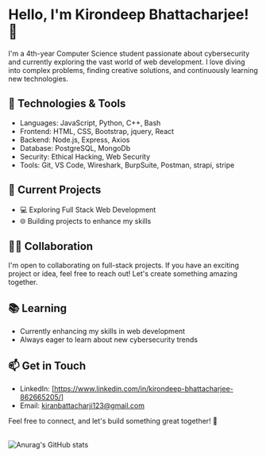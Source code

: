 # Hello, I'm Kirondeep Bhattacharjee! 👋

I'm a 4th-year Computer Science student passionate about cybersecurity and currently exploring the vast world of web development. I love diving into complex problems, finding creative solutions, and continuously learning new technologies.

## 🔧 Technologies & Tools

- Languages: JavaScript, Python, C++, Bash
- Frontend: HTML, CSS, Bootstrap, jquery, React
- Backend: Node.js, Express, Axios
- Database: PostgreSQL, MongoDb
- Security: Ethical Hacking, Web Security
- Tools: Git, VS Code, Wireshark, BurpSuite, Postman, strapi, stripe

## 🚀 Current Projects

- 💻 Exploring Full Stack Web Development
- 🌐 Building projects to enhance my skills

## 👯‍♂️ Collaboration

I'm open to collaborating on full-stack projects. If you have an exciting project or idea, feel free to reach out! Let's create something amazing together.

## 📚 Learning

- Currently enhancing my skills in web development
- Always eager to learn about new cybersecurity trends

## 📫 Get in Touch

- LinkedIn: [https://www.linkedin.com/in/kirondeep-bhattacharjee-862665205/]
- Email: kiranbattacharji123@gmail.com

Feel free to connect, and let's build something great together! 🚀 <br/>
<br/>

![Anurag's GitHub stats](https://github-readme-stats.vercel.app/api?username=Kirondeep-Bhattacharjee&show_icons=true&theme=radical)


<!--
**Kirondeep-Bhattacharjee/Kirondeep-Bhattacharjee** is a ✨ _special_ ✨ repository because its `README.md` (this file) appears on your GitHub profile.

Here are some ideas to get you started:

- 🔭 I’m currently working on ...
- 🌱 I’m currently learning ...
- 👯 I’m looking to collaborate on ...
- 🤔 I’m looking for help with ...
- 💬 Ask me about ...
- 📫 How to reach me: ...
- 😄 Pronouns: ...
- ⚡ Fun fact: ...
-->
